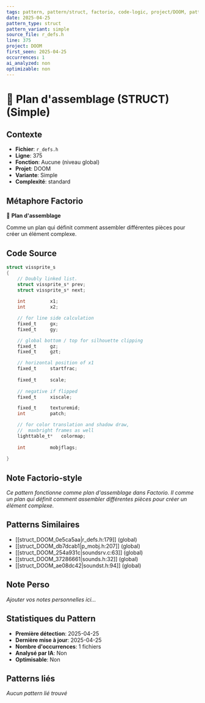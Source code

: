 ```yaml
---
tags: pattern, pattern/struct, factorio, code-logic, project/DOOM, pattern/variant/simple
date: 2025-04-25
pattern_type: struct
pattern_variant: simple
source_file: r_defs.h
line: 375
project: DOOM
first_seen: 2025-04-25
occurrences: 1
ai_analyzed: non
optimizable: non
---
```


# 📐 Plan d'assemblage (STRUCT) (Simple)

## Contexte
- **Fichier**: `r_defs.h`
- **Ligne**: 375
- **Fonction**: Aucune (niveau global)
- **Projet**: DOOM
- **Variante**: Simple
- **Complexité**: standard

## Métaphore Factorio
📐 **Plan d'assemblage**

Comme un plan qui définit comment assembler différentes pièces pour créer un élément complexe.

## Code Source
```c
struct vissprite_s
{
    // Doubly linked list.
    struct vissprite_s*	prev;
    struct vissprite_s*	next;
    
    int			x1;
    int			x2;

    // for line side calculation
    fixed_t		gx;
    fixed_t		gy;		

    // global bottom / top for silhouette clipping
    fixed_t		gz;
    fixed_t		gzt;

    // horizontal position of x1
    fixed_t		startfrac;
    
    fixed_t		scale;
    
    // negative if flipped
    fixed_t		xiscale;	

    fixed_t		texturemid;
    int			patch;

    // for color translation and shadow draw,
    //  maxbright frames as well
    lighttable_t*	colormap;
   
    int			mobjflags;
    
}
```

## Note Factorio-style
*Ce pattern fonctionne comme plan d'assemblage dans Factorio. Il comme un plan qui définit comment assembler différentes pièces pour créer un élément complexe.*

## Patterns Similaires
- [[struct_DOOM_0e5ca5aa|r_defs.h:179]] (global)
- [[struct_DOOM_db7dcab1|p_mobj.h:207]] (global)
- [[struct_DOOM_254a931c|soundsrv.c:63]] (global)
- [[struct_DOOM_37286661|sounds.h:32]] (global)
- [[struct_DOOM_ae08dc42|soundst.h:94]] (global)

## Note Perso
*Ajouter vos notes personnelles ici...*

## Statistiques du Pattern
- **Première détection**: 2025-04-25
- **Dernière mise à jour**: 2025-04-25
- **Nombre d'occurrences**: 1 fichiers
- **Analysé par IA**: Non
- **Optimisable**: Non

## Patterns liés
*Aucun pattern lié trouvé*
